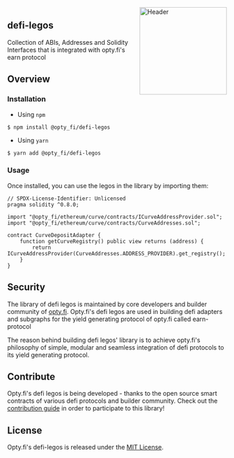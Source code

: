 <img src="https://avatars.githubusercontent.com/u/71294241?s=400&u=0b62a061c11a7536c27b1d53760152b5e9bd40f5&v=4" alt="Header" style="width:200px;align=center;float: right;" />

## defi-legos

Collection of ABIs, Addresses and Solidity Interfaces that is integrated with opty.fi's earn protocol

## Overview

### Installation

- Using `npm`

```console
$ npm install @opty_fi/defi-legos
```

- Using `yarn`

```console
$ yarn add @opty_fi/defi-legos
```

### Usage

Once installed, you can use the legos in the library by importing them:

```solidity
// SPDX-License-Identifier: Unlicensed
pragma solidity ^0.8.0;

import "@opty_fi/ethereum/curve/contracts/ICurveAddressProvider.sol";
import "@opty_fi/ethereum/curve/contracts/CurveAddresses.sol";

contract CurveDepositAdapter {
    function getCurveRegistry() public view returns (address) {
        return ICurveAddressProvider(CurveAddresses.ADDRESS_PROVIDER).get_registry();
    }
}
```

## Security

The library of defi legos is maintained by core developers and builder community of [opty.fi](https://opty.fi). Opty.fi's defi legos are used in building defi adapters and subgraphs for the yield generating protocol of opty.fi called earn-protocol

The reason behind building defi legos' library is to achieve opty.fi's philosophy of simple, modular and seamless integration of defi protocols to its yield generating protocol.

## Contribute

Opty.fi's defi legos is being developed - thanks to the open source smart contracts of various defi protocols and builder community. Check out the [contribution guide](CONTRIBUTING.md) in order to participate to this library!

## License

Opty.fi's defi-legos is released under the [MIT License](LICENSE).

